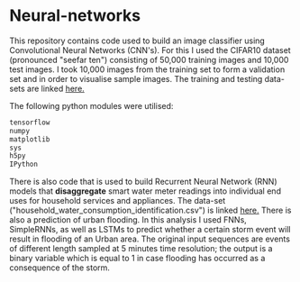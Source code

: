 # Neural-networks

This repository contains code used to build an image classifier using Convolutional Neural Networks (CNN's). For this I used the CIFAR10 dataset (pronounced "seefar ten") consisting of 50,000 training images and 10,000 test images. I took 10,000 images from the training set to form a validation set and in order to visualise sample images. The training and testing data-sets are linked [here.](https://drive.google.com/drive/u/0/folders/1e5m7uNK1BXcI_C6u6h9o5WlL2Or4fo3K)

The following python modules were utilised:
```python
tensorflow
numpy
matplotlib
sys
h5py
IPython
```

There is also code that is used to build Recurrent Neural Network (RNN) models that **disaggregate** smart water meter readings into individual end uses for household services and appliances. The data-set ("household_water_consumption_identification.csv") is linked [here.](https://drive.google.com/file/d/1hDa4xMRLg5nuAXXG1EQM0X526-sz14to/view?usp=share_link) There is also a prediction of urban flooding. In this analysis I used FNNs, SimpleRNNs, as well as LSTMs to predict whether a certain storm event will result in flooding of an Urban area. The original input sequences are events of different length sampled at 5 minutes time resolution; the output is a binary variable which is equal to 1 in case flooding has occurred as a consequence of the storm.
